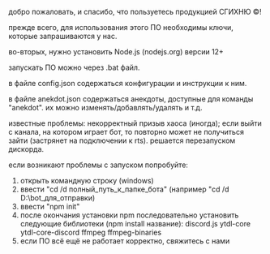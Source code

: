 добро пожаловать, и спасибо, что пользуетесь продукцией СГИХНЮ ©!

прежде всего, для использования этого ПО необходимы ключи, которые запрашиваются у нас.

во-вторых, нужно установить Node.js (nodejs.org) версии 12+

запускать ПО можно через .bat файл.

в файле config.json содержаться конфигурации и инструкции к ним.

в файле anekdot.json содержаться анекдоты, доступные для команды "anekdot". их можно изменять/добавлять/удалять и т.д.

известные проблемы:
некорректный призыв хаоса (иногда);
если выйти с канала, на котором играет бот, то повторно может не получиться зайти (застрянет на подключении к rts). решается перезапуском дискорда.

если возникают проблемы с запуском попробуйте:
1. открыть командную строку (windows)
2. ввести "cd /d полный_путь_к_папке_бота" (например "cd /d D:\bot_для_отправки)
3. ввести "npm init"
4. после окончания установки npm последовательно установить следующие библиотеки (npm install название):
discord.js
ytdl-core
ytdl-core-discord
ffmpeg
ffmpeg-binaries
5. если ПО всё ещё не работает корректно, свяжитесь с нами
